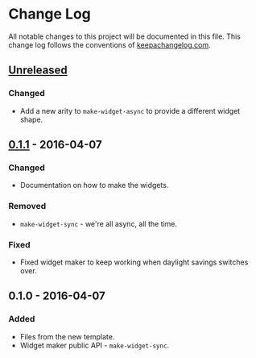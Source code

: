 # Change Log
All notable changes to this project will be documented in this file. This change log follows the conventions of [keepachangelog.com](http://keepachangelog.com/).

## [Unreleased][unreleased]
### Changed
- Add a new arity to `make-widget-async` to provide a different widget shape.

## [0.1.1] - 2016-04-07
### Changed
- Documentation on how to make the widgets.

### Removed
- `make-widget-sync` - we're all async, all the time.

### Fixed
- Fixed widget maker to keep working when daylight savings switches over.

## 0.1.0 - 2016-04-07
### Added
- Files from the new template.
- Widget maker public API - `make-widget-sync`.

[unreleased]: https://github.com/your-name/witan.router/compare/0.1.1...HEAD
[0.1.1]: https://github.com/your-name/witan.router/compare/0.1.0...0.1.1

